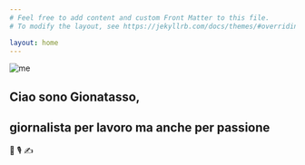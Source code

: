 ```yaml
---
# Feel free to add content and custom Front Matter to this file.
# To modify the layout, see https://jekyllrb.com/docs/themes/#overriding-theme-defaults

layout: home
---
```

![me](https://frapiocov.github.io/leggere-morra/assets/images/gion.png "me")

## Ciao sono Gionatasso, 
## giornalista per lavoro ma anche per passione 
📰 🎙️ ✍️
